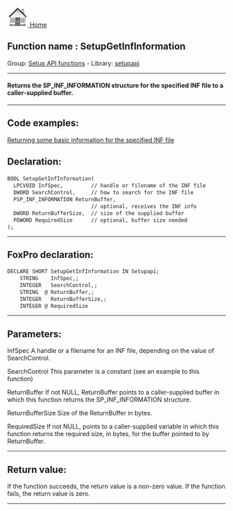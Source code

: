 [<img src="../../images/home.png"> Home ](https://github.com/VFPX/Win32API)  

## Function name : SetupGetInfInformation
Group: [Setup API functions](../../functions_group.md#Setup_API_functions)  -  Library: [setupapi](../../../libraries.md#setupapi)  
***  


#### Returns the SP_INF_INFORMATION structure for the specified INF file to a caller-supplied buffer.

***  


## Code examples:
[Returning some basic information for the specified INF file](../../samples/sample_123.md)  

## Declaration:
```foxpro  
BOOL SetupGetInfInformation(
  LPCVOID InfSpec,         // handle or filename of the INF file
  DWORD SearchControl,     // how to search for the INF file
  PSP_INF_INFORMATION ReturnBuffer,
                           // optional, receives the INF info
  DWORD ReturnBufferSize,  // size of the supplied buffer
  PDWORD RequiredSize      // optional, buffer size needed
);  
```  
***  


## FoxPro declaration:
```foxpro  
DECLARE SHORT SetupGetInfInformation IN Setupapi;
	STRING    InfSpec,;
	INTEGER   SearchControl,;
	STRING  @ ReturnBuffer,;
	INTEGER   ReturnBufferSize,;
	INTEGER @ RequiredSize  
```  
***  


## Parameters:
InfSpec 
A handle or a filename for an INF file, depending on the value of SearchControl. 

SearchControl 
This parameter is a constant (see an example to this function)

ReturnBuffer 
If not NULL, ReturnBuffer points to a caller-supplied buffer in which this function returns the SP_INF_INFORMATION structure. 

ReturnBufferSize 
Size of the ReturnBuffer in bytes. 

RequiredSize 
If not NULL, points to a caller-supplied variable in which this function returns the required size, in bytes, for the buffer pointed to by ReturnBuffer.  
***  


## Return value:
If the function succeeds, the return value is a non-zero value. If the function fails, the return value is zero. 
  
***  


